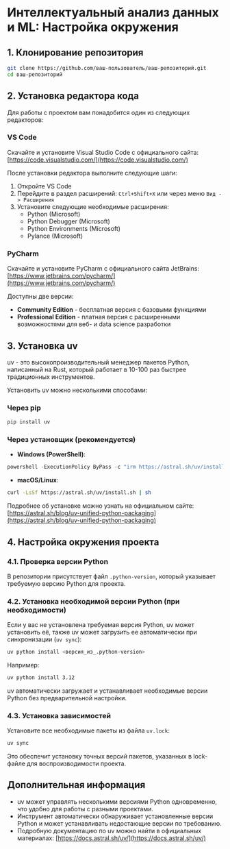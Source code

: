 # Интеллектуальный анализ данных и ML: Настройка окружения

## 1. Клонирование репозитория

```bash
git clone https://github.com/ваш-пользователь/ваш-репозиторий.git
cd ваш-репозиторий
```

## 2. Установка редактора кода

Для работы с проектом вам понадобится один из следующих редакторов:

### VS Code
Скачайте и установите Visual Studio Code с официального сайта: [https://code.visualstudio.com/](https://code.visualstudio.com/) 

После установки редактора выполните следующие шаги:
1. Откройте VS Code
2. Перейдите в раздел расширений: `Ctrl+Shift+X` или через меню `Вид -> Расширения`
3. Установите следующие необходимые расширения:
   - Python (Microsoft)
   - Python Debugger (Microsoft)
   - Python Environments (Microsoft)
   - Pylance (Microsoft)

### PyCharm
Скачайте и установите PyCharm с официального сайта JetBrains: [https://www.jetbrains.com/pycharm/](https://www.jetbrains.com/pycharm/) 

Доступны две версии:
- **Community Edition** - бесплатная версия с базовыми функциями
- **Professional Edition** - платная версия с расширенными возможностями для веб- и data science разработки 

## 3. Установка uv

uv - это высокопроизводительный менеджер пакетов Python, написанный на Rust, который работает в 10-100 раз быстрее традиционных инструментов. 

Установить uv можно несколькими способами:

### Через pip
```bash
pip install uv
```

### Через установщик (рекомендуется)
- **Windows (PowerShell)**:
```powershell
powershell -ExecutionPolicy ByPass -c "irm https://astral.sh/uv/install.ps1 | iex"
```
- **macOS/Linux**:
```bash
curl -LsSf https://astral.sh/uv/install.sh | sh
```

Подробнее об установке можно узнать на официальном сайте: [https://astral.sh/blog/uv-unified-python-packaging](https://astral.sh/blog/uv-unified-python-packaging) 

## 4. Настройка окружения проекта

### 4.1. Проверка версии Python
В репозитории присутствует файл `.python-version`, который указывает требуемую версию Python для проекта.

### 4.2. Установка необходимой версии Python (при необходимости)
Если у вас не установлена требуемая версия Python, uv может установить её, также uv может загрузить ее автоматически при синхронизации (`uv sync`):

```bash
uv python install <версия_из_.python-version>
```

Например:
```bash
uv python install 3.12
```

uv автоматически загружает и устанавливает необходимые версии Python без предварительной настройки. 


### 4.3. Установка зависимостей
Установите все необходимые пакеты из файла `uv.lock`:

```bash
uv sync
```

Это обеспечит установку точных версий пакетов, указанных в lock-файле для воспроизводимости проекта. 



## Дополнительная информация

- uv может управлять несколькими версиями Python одновременно, что удобно для работы с разными проектами. 
- Инструмент автоматически обнаруживает установленные версии Python и может устанавливать недостающие версии по требованию. 
- Подробную документацию по uv можно найти в официальных материалах: [https://docs.astral.sh/uv/](https://docs.astral.sh/uv/) 
